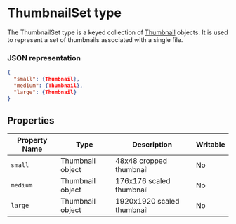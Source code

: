 ﻿# ThumbnailSet type
The ThumbnailSet type is a keyed collection of [Thumbnail](thumbnail.md) objects.
It is used to represent a set of thumbnails associated with a single file.

### JSON representation

```json
{
  "small": {Thumbnail},
  "medium": {Thumbnail},
  "large": {Thumbnail}
}
```
## Properties

Property Name | Type | Description | Writable
--- | --- | --- | ---
`small` | Thumbnail object | 48x48 cropped thumbnail | No
`medium` | Thumbnail object | 176x176 scaled thumbnail | No
`large` | Thumbnail object | 1920x1920 scaled thumbnail | No
